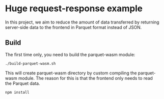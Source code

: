 # Huge request-response example

In this project, we aim to reduce the amount of data transferred by returning server-side data to the frontend in Parquet format instead of JSON.

## Build

The first time only, you need to build the parquet-wasm module:

```bash
./build-parquet-wasm.sh
```

This will create parquet-wasm directory by custom compiling the parquet-wasm module.
The reason for this is that the frontend only needs to read the Parquet data.

```bash
npm install
```
